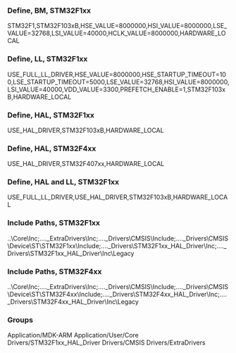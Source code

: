 
### Define, BM, STM32F1xx
STM32F1,STM32F103xB,HSE_VALUE=8000000,HSI_VALUE=8000000,LSE_VALUE=32768,LSI_VALUE=40000,HCLK_VALUE=8000000,HARDWARE_LOCAL

### Define, LL, STM32F1xx
USE_FULL_LL_DRIVER,HSE_VALUE=8000000,HSE_STARTUP_TIMEOUT=100,LSE_STARTUP_TIMEOUT=5000,LSE_VALUE=32768,HSI_VALUE=8000000,LSI_VALUE=40000,VDD_VALUE=3300,PREFETCH_ENABLE=1,STM32F103xB,HARDWARE_LOCAL

### Define, HAL, STM32F1xx
USE_HAL_DRIVER,STM32F103xB,HARDWARE_LOCAL

### Define, HAL, STM32F4xx
USE_HAL_DRIVER,STM32F407xx,HARDWARE_LOCAL

### Define, HAL and LL, STM32F1xx
USE_FULL_LL_DRIVER,USE_HAL_DRIVER,STM32F103xB,HARDWARE_LOCAL

### Include Paths, STM32F1xx
..\Core\Inc;..\..\_ExtraDrivers\Inc;..\..\_Drivers\CMSIS\Include;..\..\_Drivers\CMSIS\Device\ST\STM32F1xx\Include;..\..\_Drivers\STM32F1xx_HAL_Driver\Inc;..\..\_Drivers\STM32F1xx_HAL_Driver\Inc\Legacy

### Include Paths, STM32F4xx
..\Core\Inc;..\..\_ExtraDrivers\Inc;..\..\_Drivers\CMSIS\Include;..\..\_Drivers\CMSIS\Device\ST\STM32F4xx\Include;..\..\_Drivers\STM32F4xx_HAL_Driver\Inc;..\..\_Drivers\STM32F4xx_HAL_Driver\Inc\Legacy

### Groups
Application/MDK-ARM
Application/User/Core
Drivers/STM32F1xx_HAL_Driver
Drivers/CMSIS
Drivers/ExtraDrivers



